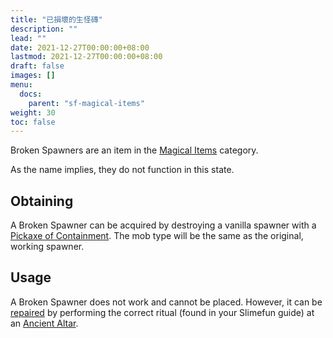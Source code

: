 ```yaml
---
title: "已損壞的生怪磚"
description: ""
lead: ""
date: 2021-12-27T00:00:00+08:00
lastmod: 2021-12-27T00:00:00+08:00
draft: false
images: []
menu: 
  docs:
    parent: "sf-magical-items"
weight: 30
toc: false
---
```


Broken Spawners are an item in the [Magical Items](/docs/slimefun/magical-items) category.

As the name implies, they do not function in this state.

## Obtaining

A Broken Spawner can be acquired by destroying a vanilla spawner with a [Pickaxe of Containment](/docs/slimefun/pickaxe-of-containment). The mob type will be the same as the original, working spawner.

## Usage

A Broken Spawner does not work and cannot be placed. However, it can be [repaired](/docs/slimefun/reinforced-spawner) by performing the correct ritual (found in your Slimefun guide) at an [Ancient Altar](/docs/slimefun/ancient-altar).

